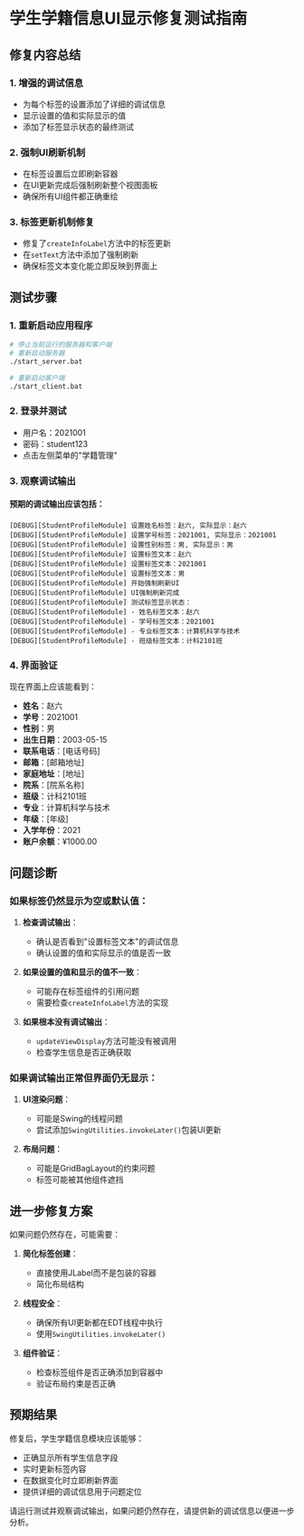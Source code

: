 # 学生学籍信息UI显示修复测试指南

## 修复内容总结

### 1. 增强的调试信息
- 为每个标签的设置添加了详细的调试信息
- 显示设置的值和实际显示的值
- 添加了标签显示状态的最终测试

### 2. 强制UI刷新机制
- 在标签设置后立即刷新容器
- 在UI更新完成后强制刷新整个视图面板
- 确保所有UI组件都正确重绘

### 3. 标签更新机制修复
- 修复了`createInfoLabel`方法中的标签更新
- 在`setText`方法中添加了强制刷新
- 确保标签文本变化能立即反映到界面上

## 测试步骤

### 1. 重新启动应用程序
```bash
# 停止当前运行的服务器和客户端
# 重新启动服务器
./start_server.bat

# 重新启动客户端
./start_client.bat
```

### 2. 登录并测试
- 用户名：2021001
- 密码：student123
- 点击左侧菜单的"学籍管理"

### 3. 观察调试输出

#### 预期的调试输出应该包括：
```
[DEBUG][StudentProfileModule] 设置姓名标签：赵六, 实际显示：赵六
[DEBUG][StudentProfileModule] 设置学号标签：2021001, 实际显示：2021001
[DEBUG][StudentProfileModule] 设置性别标签：男, 实际显示：男
[DEBUG][StudentProfileModule] 设置标签文本：赵六
[DEBUG][StudentProfileModule] 设置标签文本：2021001
[DEBUG][StudentProfileModule] 设置标签文本：男
[DEBUG][StudentProfileModule] 开始强制刷新UI
[DEBUG][StudentProfileModule] UI强制刷新完成
[DEBUG][StudentProfileModule] 测试标签显示状态：
[DEBUG][StudentProfileModule] - 姓名标签文本：赵六
[DEBUG][StudentProfileModule] - 学号标签文本：2021001
[DEBUG][StudentProfileModule] - 专业标签文本：计算机科学与技术
[DEBUG][StudentProfileModule] - 班级标签文本：计科2101班
```

### 4. 界面验证

现在界面上应该能看到：
- **姓名**：赵六
- **学号**：2021001
- **性别**：男
- **出生日期**：2003-05-15
- **联系电话**：[电话号码]
- **邮箱**：[邮箱地址]
- **家庭地址**：[地址]
- **院系**：[院系名称]
- **班级**：计科2101班
- **专业**：计算机科学与技术
- **年级**：[年级]
- **入学年份**：2021
- **账户余额**：¥1000.00

## 问题诊断

### 如果标签仍然显示为空或默认值：

1. **检查调试输出**：
   - 确认是否看到"设置标签文本"的调试信息
   - 确认设置的值和实际显示的值是否一致

2. **如果设置的值和显示的值不一致**：
   - 可能存在标签组件的引用问题
   - 需要检查`createInfoLabel`方法的实现

3. **如果根本没有调试输出**：
   - `updateViewDisplay`方法可能没有被调用
   - 检查学生信息是否正确获取

### 如果调试输出正常但界面仍无显示：

1. **UI渲染问题**：
   - 可能是Swing的线程问题
   - 尝试添加`SwingUtilities.invokeLater()`包装UI更新

2. **布局问题**：
   - 可能是GridBagLayout的约束问题
   - 标签可能被其他组件遮挡

## 进一步修复方案

如果问题仍然存在，可能需要：

1. **简化标签创建**：
   - 直接使用JLabel而不是包装的容器
   - 简化布局结构

2. **线程安全**：
   - 确保所有UI更新都在EDT线程中执行
   - 使用`SwingUtilities.invokeLater()`

3. **组件验证**：
   - 检查标签组件是否正确添加到容器中
   - 验证布局约束是否正确

## 预期结果

修复后，学生学籍信息模块应该能够：
- 正确显示所有学生信息字段
- 实时更新标签内容
- 在数据变化时立即刷新界面
- 提供详细的调试信息用于问题定位

请运行测试并观察调试输出，如果问题仍然存在，请提供新的调试信息以便进一步分析。
